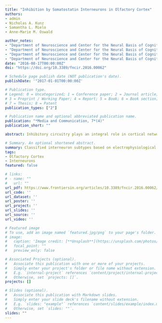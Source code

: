 ```yaml
---
title: "Inhibition by Somatostatin Interneurons in Olfactory Cortex"
authors:
- admin
- Nicholas A. Kunz
- Samantha L. Mielo
- Anne-Marie M. Oswald

author_notes:
- "Department of Neuroscience and Center for the Neural Basis of Cognition, University of Pittsburgh, Pittsburgh, PA, USA"
- "Department of Neuroscience and Center for the Neural Basis of Cognition, University of Pittsburgh, Pittsburgh, PA, USA"
- "Department of Neuroscience and Center for the Neural Basis of Cognition, University of Pittsburgh, Pittsburgh, PA, USA"
- "Department of Neuroscience and Center for the Neural Basis of Cognition, University of Pittsburgh, Pittsburgh, PA, USA"
date: "2016-08-17T00:00:00Z"
doi: "https://doi.org/10.3389/fncir.2016.00062"

# Schedule page publish date (NOT publication's date).
publishDate: '"2017-01-01T00:00:00Z'

# Publication type.
# Legend: 0 = Uncategorized; 1 = Conference paper; 2 = Journal article;
# 3 = Preprint / Working Paper; 4 = Report; 5 = Book; 6 = Book section;
# 7 = Thesis; 8 = Patent
publication_types: ["2"]

# Publication name and optional abbreviated publication name.
publication: "*Media and Communication, 7*(4)"
publication_short: ""

abstract: Inhibitory circuitry plays an integral role in cortical network activity. The development of transgenic mouse lines targeting unique interneuron classes has significantly advanced our understanding of the functional roles of specific inhibitory circuits in neocortical sensory processing. In contrast, considerably less is known about the circuitry and function of interneuron classes in piriform cortex, a paleocortex responsible for olfactory processing. In this study, we sought to utilize transgenic technology to investigate inhibition mediated by somatostatin (SST) interneurons onto pyramidal cells (PCs), parvalbumin (PV) interneurons, and other interneuron classes. As a first step, we characterized the anatomical distributions and intrinsic properties of SST and PV interneurons in four transgenic lines (SST-cre, GIN, PV-cre, and G42) that are commonly interbred to investigate inhibitory connectivity. Surprisingly, the distributions SST and PV cell subtypes targeted in the GIN and G42 lines were sparse in piriform cortex compared to neocortex. Moreover, two-thirds of interneurons recorded in the SST-cre line had electrophysiological properties similar to fast spiking (FS) interneurons rather than regular (RS) or low threshold spiking (LTS) phenotypes. Nonetheless, like neocortex, we find that SST-cells broadly inhibit a number of unidentified interneuron classes including putatively identified PV cells and surprisingly, other SST cells. We also confirm that SST-cells inhibit pyramidal cell dendrites and thus, influence dendritic integration of afferent and recurrent inputs to the piriform cortex. Altogether, our findings suggest that SST interneurons play an important role in regulating both excitation and the global inhibitory network during olfactory processing.

# Summary. An optional shortened abstract.
summary: Classified interneuron subtypes based on electrophysiological and morphological properties using hierarchical clustering analysis in R. Compared data to genetic and molecular markers to design experimental manipulations in future work.
tags:
- Olfactory Cortex
- Interneurons
featured: false

# links:
# - name: ""
#   url: ""
url_pdf: https://www.frontiersin.org/articles/10.3389/fncir.2016.00062/pdf
url_code: ''
url_dataset: ''
url_poster: ''
url_project: ''
url_slides: ''
url_source: ''
url_video: ''

# Featured image
# To use, add an image named `featured.jpg/png` to your page's folder. 
# image:
#   caption: 'Image credit: [**Unsplash**](https://unsplash.com/photos/jdD8gXaTZsc)'
#   focal_point: ""
#   preview_only: false

# Associated Projects (optional).
#   Associate this publication with one or more of your projects.
#   Simply enter your project's folder or file name without extension.
#   E.g. `internal-project` references `content/project/internal-project/index.md`.
#   Otherwise, set `projects: []`.
projects: []

# Slides (optional).
#   Associate this publication with Markdown slides.
#   Simply enter your slide deck's filename without extension.
#   E.g. `slides: "example"` references `content/slides/example/index.md`.
#   Otherwise, set `slides: ""`.
slides: ""
---
```


